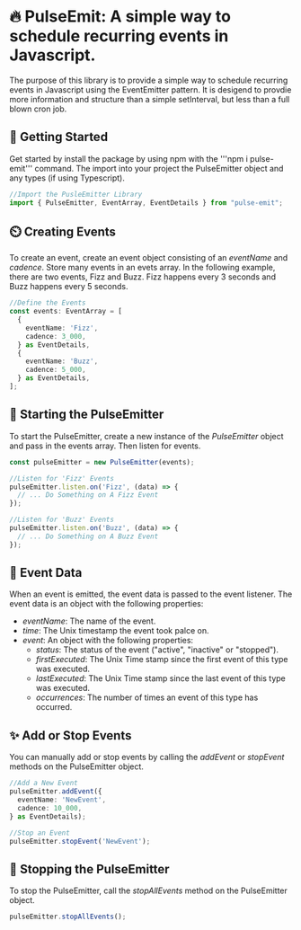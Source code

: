 # 🔥 PulseEmit: A simple way to schedule recurring events in Javascript.
The purpose of this library is to provide a simple way to schedule recurring events in Javascript using the EventEmitter pattern. It is desigend to provdie more information and structure than a simple setInterval, but less than a full blown cron job.

## 🚀 Getting Started
Get started by install the package by using npm with the '''npm i pulse-emit''' command.
The import into your project the PulseEmitter object and any types (if using Typescript).

```typescript
//Import the PusleEmitter Library
import { PulseEmitter, EventArray, EventDetails } from "pulse-emit";
```

## ⏲️ Creating Events
To create an event, create an event object consisting of an _eventName_ and _cadence_. Store many events in an evets array. In the following example, there are two events, Fizz and Buzz. Fizz happens every 3 seconds and Buzz happens every 5 seconds.

```typescript
//Define the Events
const events: EventArray = [
  {
    eventName: 'Fizz',
    cadence: 3_000,
  } as EventDetails,
  {
    eventName: 'Buzz',
    cadence: 5_000,
  } as EventDetails,
];
```

## 🎉 Starting the PulseEmitter
To start the PulseEmitter, create a new instance of the _PulseEmitter_ object and pass in the events array. Then listen for events.

```typescript
const pulseEmitter = new PulseEmitter(events);

//Listen for 'Fizz' Events
pulseEmitter.listen.on('Fizz', (data) => {
  // ... Do Something on A Fizz Event
});

//Listen for 'Buzz' Events
pulseEmitter.listen.on('Buzz', (data) => {
  // ... Do Something on A Buzz Event
});
```

## 📝 Event Data
When an event is emitted, the event data is passed to the event listener. The event data is an object with the following properties: 
- _eventName_: The name of the event.
- _time_: The Unix timestamp the event took palce on.
- _event_: An object with the following properties:
    - _status_: The status of the event ("active", "inactive" or "stopped").
    - _firstExecuted_: The Unix Time stamp since the first event of this type was executed.
    - _lastExecuted_: The Unix Time stamp since the last event of this type was executed.
    - _occurrences_: The number of times an event of this type has occurred.

## ✨ Add or Stop Events
You can manually add or stop events by calling the _addEvent_ or _stopEvent_ methods on the PulseEmitter object.

```typescript
//Add a New Event
pulseEmitter.addEvent({
  eventName: 'NewEvent',
  cadence: 10_000,
} as EventDetails);

//Stop an Event
pulseEmitter.stopEvent('NewEvent');
```

## 🛑 Stopping the PulseEmitter
To stop the PulseEmitter, call the _stopAllEvents_ method on the PulseEmitter object.

```typescript
pulseEmitter.stopAllEvents();
```